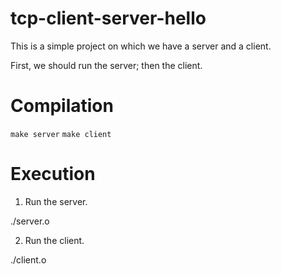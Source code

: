 # tcp-client-server-hello
This is a simple project on which we have a server and a client.

First, we should run the server; then the client.

# Compilation

`make server`
`make client`

# Execution

1. Run the server.

./server.o

2. Run the client.

./client.o
